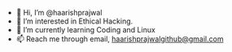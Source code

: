 - 👋 Hi, I’m @haarishprajwal
- 👀 I’m interested in Ethical Hacking.
- 🌱 I’m currently learning Coding and Linux
- 📫 Reach me through email, haarishprajwalgithub@gmail.com

<!---
haarishprajwal/haarishprajwal is a ✨ special ✨ repository because its `README.md` (this file) appears on your GitHub profile.
You can click the Preview link to take a look at your changes.
--->

